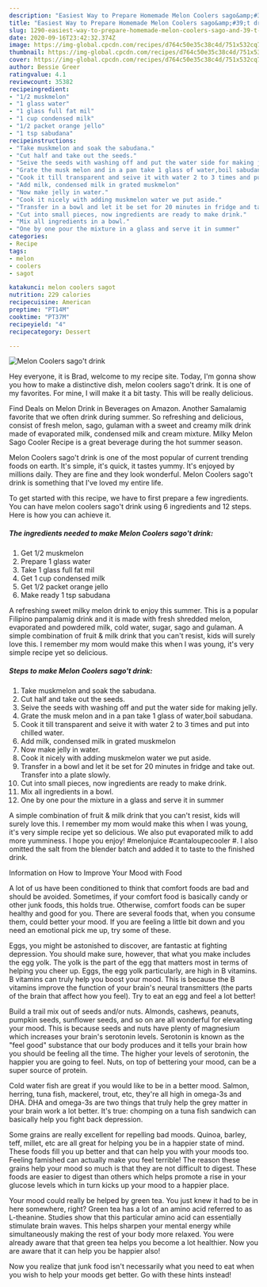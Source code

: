 ```yaml
---
description: "Easiest Way to Prepare Homemade Melon Coolers sago&amp;#39;t drink"
title: "Easiest Way to Prepare Homemade Melon Coolers sago&amp;#39;t drink"
slug: 1290-easiest-way-to-prepare-homemade-melon-coolers-sago-and-39-t-drink
date: 2020-09-16T23:42:32.374Z
image: https://img-global.cpcdn.com/recipes/d764c50e35c38c4d/751x532cq70/melon-coolers-sagot-drink-recipe-main-photo.jpg
thumbnail: https://img-global.cpcdn.com/recipes/d764c50e35c38c4d/751x532cq70/melon-coolers-sagot-drink-recipe-main-photo.jpg
cover: https://img-global.cpcdn.com/recipes/d764c50e35c38c4d/751x532cq70/melon-coolers-sagot-drink-recipe-main-photo.jpg
author: Bessie Greer
ratingvalue: 4.1
reviewcount: 35382
recipeingredient:
- "1/2 muskmelon"
- "1 glass water"
- "1 glass full fat mil"
- "1 cup condensed milk"
- "1/2 packet orange jello"
- "1 tsp sabudana"
recipeinstructions:
- "Take muskmelon and soak the sabudana."
- "Cut half and take out the seeds."
- "Seive the seeds with washing off and put the water side for making jelly."
- "Grate the musk melon and in a pan take 1 glass of water,boil sabudana."
- "Cook it till transparent and seive it with water 2 to 3 times and put into chilled water."
- "Add milk, condensed milk in grated muskmelon"
- "Now make jelly in water."
- "Cook it nicely with adding muskmelon water we put aside."
- "Transfer in a bowl and let it be set for 20 minutes in fridge and take out. Transfer into a plate slowly."
- "Cut into small pieces, now ingredients are ready to make drink."
- "Mix all ingredients in a bowl."
- "One by one pour the mixture in a glass and serve it in summer"
categories:
- Recipe
tags:
- melon
- coolers
- sagot

katakunci: melon coolers sagot 
nutrition: 229 calories
recipecuisine: American
preptime: "PT14M"
cooktime: "PT37M"
recipeyield: "4"
recipecategory: Dessert

---
```



![Melon Coolers sago&#39;t drink](https://img-global.cpcdn.com/recipes/d764c50e35c38c4d/751x532cq70/melon-coolers-sagot-drink-recipe-main-photo.jpg)

Hey everyone, it is Brad, welcome to my recipe site. Today, I'm gonna show you how to make a distinctive dish, melon coolers sago&#39;t drink. It is one of my favorites. For mine, I will make it a bit tasty. This will be really delicious.

Find Deals on Melon Drink in Beverages on Amazon. Another Samalamig favorite that we often drink during summer. So refreshing and delicious, consist of fresh melon, sago, gulaman with a sweet and creamy milk drink made of evaporated milk, condensed milk and cream mixture. Milky Melon Sago Cooler Recipe is a great beverage during the hot summer season.

Melon Coolers sago&#39;t drink is one of the most popular of current trending foods on earth. It's simple, it's quick, it tastes yummy. It's enjoyed by millions daily. They are fine and they look wonderful. Melon Coolers sago&#39;t drink is something that I've loved my entire life.


To get started with this recipe, we have to first prepare a few ingredients. You can have melon coolers sago&#39;t drink using 6 ingredients and 12 steps. Here is how you can achieve it.

<!--inarticleads1-->

##### The ingredients needed to make Melon Coolers sago&#39;t drink:

1. Get 1/2 muskmelon
1. Prepare 1 glass water
1. Take 1 glass full fat mil
1. Get 1 cup condensed milk
1. Get 1/2 packet orange jello
1. Make ready 1 tsp sabudana


A refreshing sweet milky melon drink to enjoy this summer. This is a popular Filipino pampalamig drink and it is made with fresh shredded melon, evaporated and powdered milk, cold water, sugar, sago and gulaman. A simple combination of fruit &amp; milk drink that you can&#39;t resist, kids will surely love this. I remember my mom would make this when I was young, it&#39;s very simple recipe yet so delicious. 

<!--inarticleads2-->

##### Steps to make Melon Coolers sago&#39;t drink:

1. Take muskmelon and soak the sabudana.
1. Cut half and take out the seeds.
1. Seive the seeds with washing off and put the water side for making jelly.
1. Grate the musk melon and in a pan take 1 glass of water,boil sabudana.
1. Cook it till transparent and seive it with water 2 to 3 times and put into chilled water.
1. Add milk, condensed milk in grated muskmelon
1. Now make jelly in water.
1. Cook it nicely with adding muskmelon water we put aside.
1. Transfer in a bowl and let it be set for 20 minutes in fridge and take out. Transfer into a plate slowly.
1. Cut into small pieces, now ingredients are ready to make drink.
1. Mix all ingredients in a bowl.
1. One by one pour the mixture in a glass and serve it in summer


A simple combination of fruit &amp; milk drink that you can&#39;t resist, kids will surely love this. I remember my mom would make this when I was young, it&#39;s very simple recipe yet so delicious. We also put evaporated milk to add more yumminess. I hope you enjoy! #melonjuice #cantaloupecooler #. I also omitted the salt from the blender batch and added it to taste to the finished drink. 

Information on How to Improve Your Mood with Food


A lot of us have been conditioned to think that comfort foods are bad and should be avoided. Sometimes, if your comfort food is basically candy or other junk foods, this holds true. Otherwise, comfort foods can be super healthy and good for you. There are several foods that, when you consume them, could better your mood. If you are feeling a little bit down and you need an emotional pick me up, try some of these.

Eggs, you might be astonished to discover, are fantastic at fighting depression. You should make sure, however, that what you make includes the egg yolk. The yolk is the part of the egg that matters most in terms of helping you cheer up. Eggs, the egg yolk particularly, are high in B vitamins. B vitamins can truly help you boost your mood. This is because the B vitamins improve the function of your brain's neural transmitters (the parts of the brain that affect how you feel). Try to eat an egg and feel a lot better!

Build a trail mix out of seeds and/or nuts. Almonds, cashews, peanuts, pumpkin seeds, sunflower seeds, and so on are all wonderful for elevating your mood. This is because seeds and nuts have plenty of magnesium which increases your brain's serotonin levels. Serotonin is known as the "feel good" substance that our body produces and it tells your brain how you should be feeling all the time. The higher your levels of serotonin, the happier you are going to feel. Nuts, on top of bettering your mood, can be a super source of protein.

Cold water fish are great if you would like to be in a better mood. Salmon, herring, tuna fish, mackerel, trout, etc, they're all high in omega-3s and DHA. DHA and omega-3s are two things that truly help the grey matter in your brain work a lot better. It's true: chomping on a tuna fish sandwich can basically help you fight back depression. 

Some grains are really excellent for repelling bad moods. Quinoa, barley, teff, millet, etc are all great for helping you be in a happier state of mind. These foods fill you up better and that can help you with your moods too. Feeling famished can actually make you feel terrible! The reason these grains help your mood so much is that they are not difficult to digest. These foods are easier to digest than others which helps promote a rise in your glucose levels which in turn kicks up your mood to a happier place.

Your mood could really be helped by green tea. You just knew it had to be in here somewhere, right? Green tea has a lot of an amino acid referred to as L-theanine. Studies show that this particular amino acid can essentially stimulate brain waves. This helps sharpen your mental energy while simultaneously making the rest of your body more relaxed. You were already aware that that green tea helps you become a lot healthier. Now you are aware that it can help you be happier also!

Now you realize that junk food isn't necessarily what you need to eat when you wish to help your moods get better. Go  with  these hints  instead!

